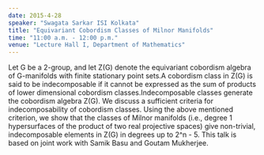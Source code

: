 ```yaml
---
date: 2015-4-28
speaker: "Swagata Sarkar ISI Kolkata"
title: "Equivariant Cobordism Classes of Milnor Manifolds"
time: "11:00 a.m. - 12:00 p.m."
venue: "Lecture Hall I, Department of Mathematics"
---
```

Let G be a 2-group, and let Z(G) denote the equivariant cobordism
algebra of G-manifolds with finite stationary point sets.A cobordism class
in Z(G) is said to be indecomposable if it cannot be expressed as the sum
of products of lower dimensional cobordism classes.Indecomposable classes
generate the cobordism algebra Z(G). We discuss a sufficient criteria for
indecomposability of cobordism classes.
Using the above mentioned criterion, we show that the classes of Milnor
manifolds (i.e., degree 1 hypersurfaces of the product of two real
projective spaces) give non-trivial, indecomposable elements in Z(G) in
degrees up to 2^n - 5.
This talk is based on joint work with Samik Basu and Goutam Mukherjee.
